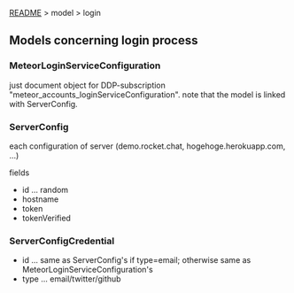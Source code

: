 [README](README.md) > model > login

## Models concerning login process

### MeteorLoginServiceConfiguration

just document object for DDP-subscription "meteor_accounts_loginServiceConfiguration".
note that the model is linked with ServerConfig.

### ServerConfig

each configuration of server (demo.rocket.chat, hogehoge.herokuapp.com, ...)

fields

* id ... random
* hostname
* token
* tokenVerified

### ServerConfigCredential

* id ... same as ServerConfig's if type=email; otherwise same as MeteorLoginServiceConfiguration's
* type ... email/twitter/github
